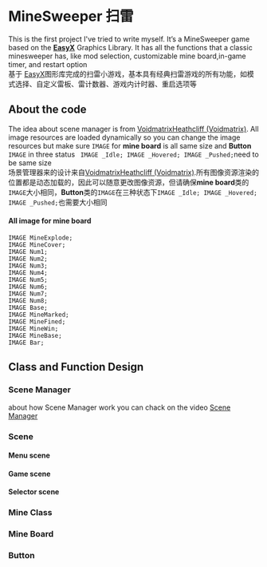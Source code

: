 # MineSweeper 扫雷
This is the first project I've tried to write myself. It’s a MineSweeper game based on the **[EasyX](https://easyx.cn/)** Graphics Library. It has all the functions that a classic minesweeper has, like mod selection, customizable mine board,in-game timer, and restart option<br>
	基于 [EasyX](https://easyx.cn/)图形库完成的扫雷小游戏，基本具有经典扫雷游戏的所有功能，如模式选择、自定义雷板、雷计数器、游戏内计时器、重启选项等


## About the code
The idea about scene manager is from [VoidmatrixHeathcliff (Voidmatrix)](https://github.com/VoidmatrixHeathcliff).
All image resources are loaded dynamically so you can change the image resources but make sure `IMAGE` for **mine board** is all same size and **Button** `IMAGE` in three status ` IMAGE _Idle; IMAGE _Hovered; IMAGE _Pushed;`need to be same size<br>
场景管理器来的设计来自[VoidmatrixHeathcliff (Voidmatrix)](https://github.com/VoidmatrixHeathcliff).所有图像资源渲染的位置都是动态加载的，因此可以随意更改图像资源，但请确保**mine board**类的`IMAGE`大小相同，**Button**类的`IMAGE`在三种状态下`IMAGE _Idle; IMAGE _Hovered; IMAGE _Pushed;`也需要大小相同

#### All image for mine board
```
IMAGE MineExplode;
IMAGE MineCover;
IMAGE Num1;
IMAGE Num2;
IMAGE Num3;
IMAGE Num4;
IMAGE Num5;
IMAGE Num6;
IMAGE Num7;
IMAGE Num8;
IMAGE Base;
IMAGE MineMarked;
IMAGE MineFined;
IMAGE MineWin;
IMAGE MineBase;
IMAGE Bar;
```
## Class and Function Design

### Scene Manager
about how Scene Manager work you can chack on the video [Scene Manager](https://www.youtube.com/watch?v=iY4SjVaV9So&t=53s)
### Scene

#### Menu scene

#### Game scene

#### Selector scene

### Mine Class

### Mine Board

### Button
